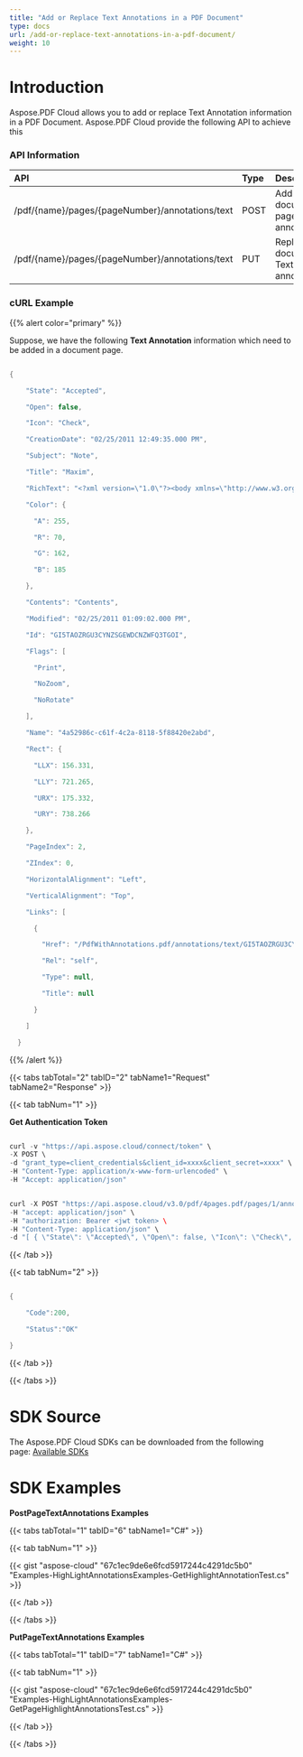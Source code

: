 ```yaml
---
title: "Add or Replace Text Annotations in a PDF Document"
type: docs
url: /add-or-replace-text-annotations-in-a-pdf-document/
weight: 10
---
```


# **Introduction**
Aspose.PDF Cloud allows you to add or replace Text Annotation information in a PDF Document. Aspose.PDF Cloud provide the following API to achieve this
### **API Information**

|**API**|**Type**|**Description**|**Swagger Link**|
| :- | :- | :- | :- |
|/pdf/{name}/pages/{pageNumber}/annotations/text|POST|Add document page text annotations.|[PostPageTextAnnotations](https://apireference.aspose.cloud/pdf/#/Annotations/PostPageTextAnnotations)|
|/pdf/{name}/pages/{pageNumber}/annotations/text|PUT|Replace document Text annotation|[PutTextAnnotation](https://apireference.aspose.cloud/pdf/#/Annotations/PutTextAnnotation)|
### **cURL Example**
{{% alert color="primary" %}} 

Suppose, we have the following **Text Annotation** information which need to be added in a document page.

```java

{

    "State": "Accepted",

    "Open": false,

    "Icon": "Check",

    "CreationDate": "02/25/2011 12:49:35.000 PM",

    "Subject": "Note",

    "Title": "Maxim",

    "RichText": "<?xml version=\"1.0\"?><body xmlns=\"http://www.w3.org/1999/xhtml\" xmlns:xfa=\"http://www.xfa.org/schema/xfa-data/1.0/\" xfa:APIVersion=\"Acrobat:7.0.0\" xfa:spec=\"2.0.2\" ><p><span style=\"text-decoration:;font-size:10.0pt\">Contents</span></p></body>",

    "Color": {

      "A": 255,

      "R": 70,

      "G": 162,

      "B": 185

    },

    "Contents": "Contents",

    "Modified": "02/25/2011 01:09:02.000 PM",

    "Id": "GI5TAOZRGU3CYNZSGEWDCNZWFQ3TGOI",

    "Flags": [

      "Print",

      "NoZoom",

      "NoRotate"

    ],

    "Name": "4a52986c-c61f-4c2a-8118-5f88420e2abd",

    "Rect": {

      "LLX": 156.331,

      "LLY": 721.265,

      "URX": 175.332,

      "URY": 738.266

    },

    "PageIndex": 2,

    "ZIndex": 0,

    "HorizontalAlignment": "Left",

    "VerticalAlignment": "Top",

    "Links": [

      {

        "Href": "/PdfWithAnnotations.pdf/annotations/text/GI5TAOZRGU3CYNZSGEWDCNZWFQ3TGOI",

        "Rel": "self",

        "Type": null,

        "Title": null

      }

    ]

  }

```

{{% /alert %}} 

{{< tabs tabTotal="2" tabID="2" tabName1="Request" tabName2="Response" >}}

{{< tab tabNum="1" >}}

**Get Authentication Token**

```java

curl -v "https://api.aspose.cloud/connect/token" \
-X POST \
-d "grant_type=client_credentials&client_id=xxxx&client_secret=xxxx" \
-H "Content-Type: application/x-www-form-urlencoded" \
-H "Accept: application/json"

```

```java

curl -X POST "https://api.aspose.cloud/v3.0/pdf/4pages.pdf/pages/1/annotations/text" \
-H "accept: application/json" \
-H "authorization: Bearer <jwt token> \
-H "Content-Type: application/json" \
-d "[ { \"State\": \"Accepted\", \"Open\": false, \"Icon\": \"Check\", \"CreationDate\": \"02/25/2011 12:49:35.000 PM\", \"Subject\": \"Note\", \"Title\": \"Maxim\", \"RichText\": \"<?xml version=\\\"1.0\\\"?><body xmlns=\\\"http://www.w3.org/1999/xhtml\\\" xmlns:xfa=\\\"http://www.xfa.org/schema/xfa-data/1.0/\\\" xfa:APIVersion=\\\"Acrobat:7.0.0\\\" xfa:spec=\\\"2.0.2\\\" ><p><span style=\\\"text-decoration:;font-size:10.0pt\\\">Contents</span></p></body>\", \"Color\": { \"A\": 255, \"R\": 70, \"G\": 162, \"B\": 185 }, \"Contents\": \"Contents\", \"Modified\": \"02/25/2011 01:09:02.000 PM\", \"Id\": \"GI5TAOZRGU3CYNZSGEWDCNZWFQ3TGOI\", \"Flags\": [ \"Print\", \"NoZoom\", \"NoRotate\" ], \"Name\": \"4a52986c-c61f-4c2a-8118-5f88420e2abd\", \"Rect\": { \"LLX\": 156.331, \"LLY\": 721.265, \"URX\": 175.332, \"URY\": 738.266 }, \"PageIndex\": 2, \"ZIndex\": 0, \"HorizontalAlignment\": \"Left\", \"VerticalAlignment\": \"Top\", \"Links\": [ { \"Href\": \"/PdfWithAnnotations.pdf/annotations/text/GI5TAOZRGU3CYNZSGEWDCNZWFQ3TGOI\", \"Rel\": \"self\", \"Type\": null, \"Title\": null } ] }]"

```

{{< /tab >}}

{{< tab tabNum="2" >}}

```java

{

	"Code":200,

   	"Status":"OK"

}

```

{{< /tab >}}

{{< /tabs >}}
# **SDK Source**
The Aspose.PDF Cloud SDKs can be downloaded from the following page: [Available SDKs](/pdf/available-sdks/)
# **SDK Examples**
**PostPageTextAnnotations Examples**

{{< tabs tabTotal="1" tabID="6" tabName1="C#" >}}

{{< tab tabNum="1" >}}

{{< gist "aspose-cloud" "67c1ec9de6e6fcd5917244c4291dc5b0" "Examples-HighLightAnnotationsExamples-GetHighlightAnnotationTest.cs" >}}

{{< /tab >}}

{{< /tabs >}}

**PutPageTextAnnotations Examples**

{{< tabs tabTotal="1" tabID="7" tabName1="C#" >}}

{{< tab tabNum="1" >}}

{{< gist "aspose-cloud" "67c1ec9de6e6fcd5917244c4291dc5b0" "Examples-HighLightAnnotationsExamples-GetPageHighlightAnnotationsTest.cs" >}}

{{< /tab >}}

{{< /tabs >}}





